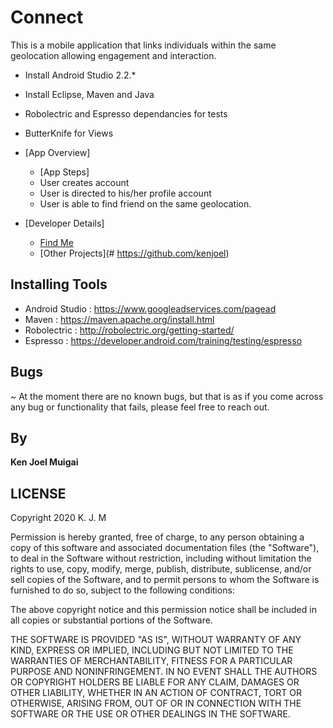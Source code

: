 # Connect
This is a mobile application that links individuals within the same geolocation allowing engagement and interaction.
* Install Android Studio 2.2.*
* Install Eclipse, Maven and Java
* Robolectric and Espresso dependancies for tests
* ButterKnife for Views

* [App Overview]
  - [App Steps]
  - User creates account
  - User is directed to his/her profile account
  - User is able to find friend on the same geolocation.
* [Developer Details]
  - [Find Me](#https://kenjoel.github.io/About/)
  - [Other Projects](# https://github.com/kenjoel)

## Installing Tools
- Android Studio : https://www.googleadservices.com/pagead
- Maven : https://maven.apache.org/install.html
- Robolectric : http://robolectric.org/getting-started/
- Espresso : https://developer.android.com/training/testing/espresso

## Bugs
~ At the moment there are no known bugs, but that is as if you come across any bug or functionality that fails, please feel free to reach out.

## By
**Ken Joel Muigai**

## LICENSE
Copyright 2020 K. J. M

Permission is hereby granted, free of charge, to any person obtaining a copy of this software and associated documentation files (the "Software"), to deal in the Software without restriction, including without limitation the rights to use, copy, modify, merge, publish, distribute, sublicense, and/or sell copies of the Software, and to permit persons to whom the Software is furnished to do so, subject to the following conditions:

The above copyright notice and this permission notice shall be included in all copies or substantial portions of the Software.

THE SOFTWARE IS PROVIDED "AS IS", WITHOUT WARRANTY OF ANY KIND, EXPRESS OR IMPLIED, INCLUDING BUT NOT LIMITED TO THE WARRANTIES OF MERCHANTABILITY, FITNESS FOR A PARTICULAR PURPOSE AND NONINFRINGEMENT. IN NO EVENT SHALL THE AUTHORS OR COPYRIGHT HOLDERS BE LIABLE FOR ANY CLAIM, DAMAGES OR OTHER LIABILITY, WHETHER IN AN ACTION OF CONTRACT, TORT OR OTHERWISE, ARISING FROM, OUT OF OR IN CONNECTION WITH THE SOFTWARE OR THE USE OR OTHER DEALINGS IN THE SOFTWARE.
